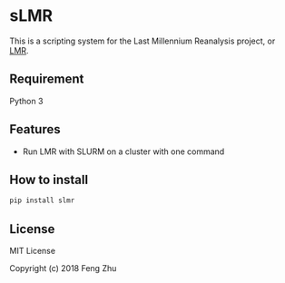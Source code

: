 # sLMR

This is a scripting system for the Last Millennium Reanalysis project,
or [LMR](https://atmos.washington.edu/~hakim/lmr/).

## Requirement
Python 3

## Features

+ Run LMR with SLURM on a cluster with one command

## How to install
```bash
pip install slmr
```

## License
MIT License

Copyright (c) 2018 Feng Zhu
